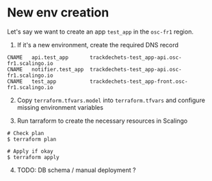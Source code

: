 # New env creation

Let's say we want to create an app `test_app` in the `osc-fr1` region.

1. If it's a new environment, create the required DNS record

```
CNAME	api.test_app       trackdechets-test_app-api.osc-fr1.scalingo.io
CNAME	notifier.test_app  trackdechets-test_app-api.osc-fr1.scalingo.io
CNAME	test_app           trackdechets-test_app-front.osc-fr1.scalingo.io
```

2. Copy `terraform.tfvars.model` into `terraform.tfvars` and configure missing environment variables

3. Run tarraform to create the necessary resources in Scalingo

```
# Check plan
$ terraform plan

# Apply if okay
$ terraform apply
```

4. TODO: DB schema / manual deployment ?
